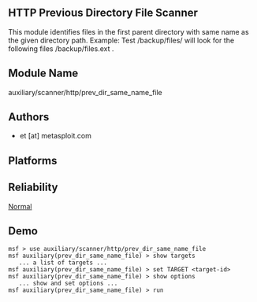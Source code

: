 ## HTTP Previous Directory File Scanner

This module identifies files in the first parent directory 
with same name as the given directory path. Example: Test 
/backup/files/ will look for the following files 
/backup/files.ext .


## Module Name
auxiliary/scanner/http/prev_dir_same_name_file

## Authors
* et [at] metasploit.com





## Platforms


## Reliability
[Normal](https://github.com/rapid7/metasploit-framework/wiki/Exploit-Ranking)

## Demo

```
msf > use auxiliary/scanner/http/prev_dir_same_name_file
msf auxiliary(prev_dir_same_name_file) > show targets
   ... a list of targets ...
msf auxiliary(prev_dir_same_name_file) > set TARGET <target-id>
msf auxiliary(prev_dir_same_name_file) > show options
   ... show and set options ...
msf auxiliary(prev_dir_same_name_file) > run
```
    
    